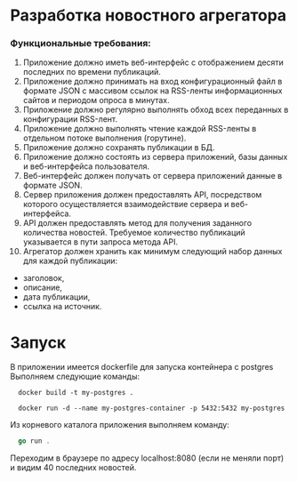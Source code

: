 # Разработка новостного агрегатора

### Функциональные требования:
1.	Приложение должно иметь веб-интерфейс с отображением десяти последних по времени публикаций.
2.	Приложение должно принимать на вход конфигурационный файл в формате JSON с массивом ссылок на RSS-ленты информационных сайтов и периодом опроса в минутах.
3.	Приложение должно регулярно выполнять обход всех переданных в конфигурации RSS-лент.
4.	Приложение должно выполнять чтение каждой RSS-ленты в отдельном потоке выполнения (горутине).
5.	Приложение должно сохранять публикации в БД.
6.	Приложение должно состоять из сервера приложений, базы данных и веб-интерфейса пользователя.
7.	Веб-интерфейс должен получать от сервера приложений данные в формате JSON.
8.	Сервер приложения должен предоставлять API, посредством которого осуществляется взаимодействие сервера и веб-интерфейса.
9.	API должен предоставлять метод для получения заданного количества новостей. Требуемое количество публикаций указывается в пути запроса метода API.
10.	Агрегатор должен хранить как минимум следующий набор данных для каждой публикации:

  * заголовок,
  * описание,
  * дата публикации,
  * ссылка на источник.



# Запуск
В приложении имеется dockerfile для запуска контейнера с postgres  
Выполняем следующие команды:
```docker
  docker build -t my-postgres . 
```
```docker
  docker run -d --name my-postgres-container -p 5432:5432 my-postgres 
```
Из корневого каталога приложения выполняем команду:
```go
  go run .
```
Переходим в браузере по адресу localhost:8080 (если не меняли порт) и видим 40 последних новостей.
